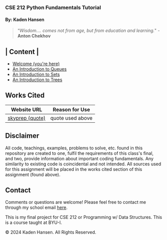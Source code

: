 ### **CSE 212 Python Fundamentals Tutorial**

#### By: Kaden Hansen


> “*Wisdom…. comes not from age, but from education and learning.*" - **Anton Chekhov**

| Content |
-----------
+ [Welcome (you're here)](README.md)
+ [An Introduction to Queues](queue_module/1-queue.md)
+ [An Introduction to Sets](set_module/2-set.md)
+ [An Introduction to Trees](tree_module/3-tree.md)


## Works Cited
Website URL | Reason for Use
-------- | --------
[skyprep (quote)](https://skyprep.com/2013/07/29/15-inspiration-learning-and-training-quotes/) | quote used above

## Disclaimer 
All code, teachings, examples, problems to solve, etc. found in this repository are created to one, fulfil the requirements of this class's final, and two, provide information about important coding fundamentals. Any similarity to existing code is coincidental and not intended. All sources used for this assignment will be placed in the works cited section of this assignment (found above).

## Contact
Comments or questions are welcome! Please feel free to contact me through my school email [here](mailto:han22047@byui.edu).

This is my final project for CSE 212 or Programming w/ Data Structures. This is a course taught at BYU-I.

© 2024 Kaden Hansen. All Rights Reserved.